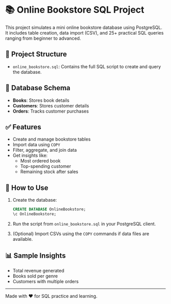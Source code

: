 
# 📚 Online Bookstore SQL Project

This project simulates a mini online bookstore database using PostgreSQL. It includes table creation, data import (CSV), and 25+ practical SQL queries ranging from beginner to advanced.

## 📂 Project Structure

- `online_bookstore.sql`: Contains the full SQL script to create and query the database.

## 🧱 Database Schema

- **Books**: Stores book details
- **Customers**: Stores customer details
- **Orders**: Tracks customer purchases

## ✅ Features

- Create and manage bookstore tables
- Import data using `COPY`
- Filter, aggregate, and join data
- Get insights like:
  - Most ordered book
  - Top-spending customer
  - Remaining stock after sales

## 🚀 How to Use

1. Create the database:
   ```sql
   CREATE DATABASE OnlineBookstore;
   \c OnlineBookstore;
   ```
2. Run the script from `online_bookstore.sql` in your PostgreSQL client.

3. (Optional) Import CSVs using the `COPY` commands if data files are available.

## 📊 Sample Insights

- Total revenue generated
- Books sold per genre
- Customers with multiple orders

---

Made with ❤️ for SQL practice and learning.
